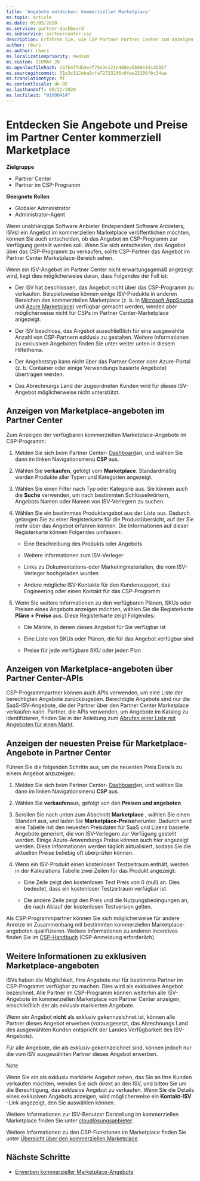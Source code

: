 ```yaml
---
title: 'Angebote entdecken: kommerzieller Marketplace'
ms.topic: article
ms.date: 05/05/2020
ms.service: partner-dashboard
ms.subservice: partnercenter-csp
description: Erfahren Sie, wie CSP-Partner Partner Center zum Anzeigen oder Durchsuchen des Marketplace für SaaS-Angebote oder Preise von unabhängigen Software Anbietern (ISVs) verwenden können.
author: rbars
ms.author: rbars
ms.localizationpriority: medium
ms.custom: SEOMAY.20
ms.openlocfilehash: cb7b4ffdb4edf75e3e121e4ddea6b9de191ddbbf
ms.sourcegitcommit: 51e3c912eba8cfa72733206c0fee22386fbc34aa
ms.translationtype: MT
ms.contentlocale: de-DE
ms.lasthandoff: 09/22/2020
ms.locfileid: "91000414"
---
```

# <a name="discover-offers-and-pricing-in-the-partner-center-commercial-marketplace"></a>Entdecken Sie Angebote und Preise im Partner Center kommerziell Marketplace

**Zielgruppe**

- Partner Center
- Partner im CSP-Programm

**Geeignete Rollen**

- Globaler Administrator
- Administrator-Agent

Wenn unabhängige Software Anbieter (Independent Software Anbieters, ISVs) ein Angebot im kommerziellen Marketplace veröffentlichen möchten, können Sie auch entscheiden, ob das Angebot im CSP-Programm zur Verfügung gestellt werden soll. Wenn Sie sich entscheiden, das Angebot über das CSP-Programm zu verkaufen, sollte CSP-Partner das Angebot im Partner Center Marketplace-Bereich sehen.

Wenn ein ISV-Angebot im Partner Center nicht erwartungsgemäß angezeigt wird, liegt dies möglicherweise daran, dass Folgendes der Fall ist:

- Der ISV hat beschlossen, das Angebot nicht über das CSP-Programm zu verkaufen. Beispielsweise können einige ISV-Produkte in anderen Bereichen des kommerziellen Marketplace (z. b. in [Microsoft AppSource](https://appsource.microsoft.com/) und [Azure Marketplace](https://azuremarketplace.microsoft.com/)) verfügbar gemacht werden, werden aber möglicherweise nicht für CSPs im Partner Center-Marketplace angezeigt.

- Der ISV beschloss, das Angebot ausschließlich für eine ausgewählte Anzahl von CSP-Partnern exklusiv zu gestalten. Weitere Informationen zu exklusiven Angeboten finden Sie unter weiter unten in diesem Hilfethema.

- Der Angebotstyp kann nicht über das Partner Center oder Azure-Portal (z. b. Container oder einige Verwendungs basierte Angebote) übertragen werden.

- Das Abrechnungs Land der zugeordneten Kunden wird für dieses ISV-Angebot möglicherweise nicht unterstützt.

## <a name="view-marketplace-offers-in-partner-center"></a>Anzeigen von Marketplace-angeboten im Partner Center

Zum Anzeigen der verfügbaren kommerziellen Marketplace-Angebote im CSP-Programm: 

1. Melden Sie sich beim Partner Center- [Dashboard](https://partner.microsoft.com/dashboard)an, und wählen Sie dann im linken Navigationsmenü **CSP** aus.

2. Wählen Sie **verkaufen**, gefolgt vom **Marketplace**. Standardmäßig werden Produkte aller Typen und Kategorien angezeigt.

3. Wählen Sie einen Filter nach Typ oder Kategorie aus. Sie können auch die **Suche** verwenden, um nach bestimmten Schlüsselwörtern, Angebots Namen oder Namen von ISV-Verlegern zu suchen.

4. Wählen Sie ein bestimmtes Produktangebot aus der Liste aus. Dadurch gelangen Sie zu einer Registerkarte für die Produktübersicht, auf der Sie mehr über das Angebot erfahren können. Die Informationen auf dieser Registerkarte können Folgendes umfassen: 

    - Eine Beschreibung des Produkts oder Angebots

    - Weitere Informationen zum ISV-Verleger

    - Links zu Dokumentations-oder Marketingmaterialien, die vom ISV-Verleger hochgeladen wurden

    - Andere mögliche ISV-Kontakte für den Kundensupport, das Engineering oder einen Kontakt für das CSP-Programm

5. Wenn Sie weitere Informationen zu den verfügbaren Plänen, SKUs oder Preisen eines Angebots anzeigen möchten, wählen Sie die Registerkarte **Pläne + Preise** aus. Diese Registerkarte zeigt Folgendes:

    - Die Märkte, in denen dieses Angebot für Sie verfügbar ist

    - Eine Liste von SKUs oder Plänen, die für das Angebot verfügbar sind

    - Preise für jede verfügbare SKU oder jeden Plan

## <a name="view-marketplace-offers-via-partner-center-apis"></a>Anzeigen von Marketplace-angeboten über Partner Center-APIs

CSP-Programmpartner können auch APIs verwenden, um eine Liste der berechtigten Angebote zurückzugeben. Berechtigte Angebote sind nur die SaaS-ISV-Angebote, die der Partner über den Partner Center Marketplace verkaufen kann. Partner, die APIs verwenden, um Angebote im Katalog zu identifizieren, finden Sie in der Anleitung zum [Abrufen einer Liste mit Angeboten für einen Markt](/partner-center/develop/create-subscription-azure-marketplace-products#get-a-list-of-offers-for-a-market).

## <a name="view-the-latest-marketplace-offer-pricing-in-partner-center"></a>Anzeigen der neuesten Preise für Marketplace-Angebote in Partner Center

Führen Sie die folgenden Schritte aus, um die neuesten Preis Details zu einem Angebot anzuzeigen:

1. Melden Sie sich beim Partner Center- [Dashboard](https://partner.microsoft.com/dashboard)an, und wählen Sie dann im linken Navigationsmenü **CSP** aus.

2. Wählen Sie **verkaufen**aus, gefolgt von den **Preisen und angeboten**.

3. Scrollen Sie nach unten zum Abschnitt **Marketplace** , wählen Sie einen Standort aus, und laden Sie **Marketplace-Preise**herunter. Dadurch wird eine Tabelle mit den neuesten Preisdaten für SaaS und Lizenz basierte Angebote generiert, die von ISV-Verlegern zur Verfügung gestellt werden. Einige Azure-Anwendungs Preise können auch hier angezeigt werden. Diese Informationen werden täglich aktualisiert, sodass Sie die aktuellen Preise beliebig oft überprüfen können.

4. Wenn ein ISV-Produkt einen kostenlosen Testzeitraum enthält, werden in der Kalkulations Tabelle zwei Zeilen für das Produkt angezeigt:

    - Eine Zeile zeigt den kostenlosen Test Preis von 0 (null) an. Dies bedeutet, dass ein kostenloser Testzeitraum verfügbar ist.

    - Die andere Zeile zeigt den Preis und die Nutzungsbedingungen an, die nach Ablauf der kostenlosen Testversion gelten.

Als CSP-Programmpartner können Sie sich möglicherweise für andere Anreize im Zusammenhang mit bestimmten kommerziellen Marketplace-angeboten qualifizieren. Weitere Informationen zu anderen Incentives finden Sie im [CSP-Handbuch](https://aka.ms/partnerincentives) (CSP-Anmeldung erforderlich).

## <a name="learn-about-marketplace-exclusive-offers"></a>Weitere Informationen zu exklusiven Marketplace-angeboten

ISVs haben die Möglichkeit, Ihre Angebote nur für bestimmte Partner im CSP-Programm verfügbar zu machen. Dies wird als exklusives Angebot bezeichnet. Alle Partner im CSP-Programm können weiterhin alle ISV-Angebote im kommerziellen Marketplace von Partner Center anzeigen, einschließlich der als exklusiv markierten Angebote.

Wenn ein Angebot **nicht** als exklusiv gekennzeichnet ist, können alle Partner dieses Angebot erwerben (vorausgesetzt, das Abrechnungs Land des ausgewählten Kunden entspricht der Landes Verfügbarkeit des ISV-Angebots).

Für alle Angebote, die als exklusiv gekennzeichnet sind, können jedoch nur die vom ISV ausgewählten Partner dieses Angebot erwerben.

> [!NOTE]
> Wenn Sie ein als exklusiv markierte Angebot sehen, das Sie an Ihre Kunden verkaufen möchten, wenden Sie sich direkt an den ISV, und bitten Sie um die Berechtigung, das exklusive Angebot zu verkaufen. Wenn Sie die Details eines exklusiven Angebots anzeigen, wird möglicherweise ein **Kontakt-ISV** -Link angezeigt, den Sie auswählen können.

Weitere Informationen zur ISV-Benutzer Darstellung im kommerziellen Marketplace finden Sie unter [cloudlösungsanbieter](/azure/marketplace/cloud-solution-providers).

Weitere Informationen zu den CSP-Funktionen im Marketplace finden Sie unter [Übersicht über den kommerziellen Marketplace](csp-commercial-marketplace-overview.md).

## <a name="next-steps"></a>Nächste Schritte

- [Erwerben kommerzieller Marketplace-Angebote](csp-commercial-marketplace-purchase.md)